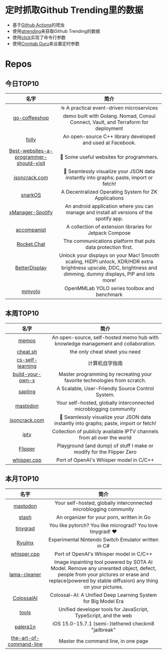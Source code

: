 # 定时抓取Github Trending里的数据
* 基于[Github Actions](https://docs.github.com/en/actions)的爬虫
* 使用[gtrending](https://github.com/hedythedev/gtrending)来获取Github Trending的数据
* 使用[click](https://github.com/pallets/click)实现了命令行参数
* 使用[Crontab Guru](https://crontab.guru/)来设置定时参数

# Repos
## 今日TOP10 
<!-- START OF DAILY_TOP10_REPOS -->
| 名字 | 简介 |
| :----: | :----: |
| [go-coffeeshop](https://github.com/thangchung/go-coffeeshop) | ☕ A practical event-driven microservices demo built with Golang. Nomad, Consul Connect, Vault, and Terraform for deployment |
| [folly](https://github.com/facebook/folly) | An open-source C++ library developed and used at Facebook. |
| [Best-websites-a-programmer-should-visit](https://github.com/sdmg15/Best-websites-a-programmer-should-visit) | 🔗 Some useful websites for programmers. |
| [jsoncrack.com](https://github.com/AykutSarac/jsoncrack.com) | 🔮 Seamlessly visualize your JSON data instantly into graphs; paste, import or fetch! |
| [snarkOS](https://github.com/AleoHQ/snarkOS) | A Decentralized Operating System for ZK Applications |
| [xManager-Spotify](https://github.com/xManager-v2/xManager-Spotify) | An android application where you can manage and install all versions of the spotify app. |
| [accompanist](https://github.com/google/accompanist) | A collection of extension libraries for Jetpack Compose |
| [Rocket.Chat](https://github.com/RocketChat/Rocket.Chat) | The communications platform that puts data protection first. |
| [BetterDisplay](https://github.com/waydabber/BetterDisplay) | Unlock your displays on your Mac! Smooth scaling, HiDPI unlock, XDR/HDR extra brightness upscale, DDC, brightness and dimming, dummy displays, PIP and lots more! |
| [mmyolo](https://github.com/open-mmlab/mmyolo) | OpenMMLab YOLO series toolbox and benchmark |
<!-- END OF DAILY_TOP10_REPOS -->

## 本周TOP10
<!-- START OF WEEKLY_TOP10_REPOS -->
| 名字 | 简介 |
| :----: | :----: |
| [memos](https://github.com/usememos/memos) | An open-source, self-hosted memo hub with knowledge management and collaboration. |
| [cheat.sh](https://github.com/chubin/cheat.sh) | the only cheat sheet you need |
| [cs-self-learning](https://github.com/PKUFlyingPig/cs-self-learning) | 计算机自学指南 |
| [build-your-own-x](https://github.com/codecrafters-io/build-your-own-x) | Master programming by recreating your favorite technologies from scratch. |
| [sapling](https://github.com/facebook/sapling) | A Scalable, User-Friendly Source Control System. |
| [mastodon](https://github.com/mastodon/mastodon) | Your self-hosted, globally interconnected microblogging community |
| [jsoncrack.com](https://github.com/AykutSarac/jsoncrack.com) | 🔮 Seamlessly visualize your JSON data instantly into graphs; paste, import or fetch! |
| [iptv](https://github.com/iptv-org/iptv) | Collection of publicly available IPTV channels from all over the world |
| [Flipper](https://github.com/UberGuidoZ/Flipper) | Playground (and dump) of stuff I make or modify for the Flipper Zero |
| [whisper.cpp](https://github.com/ggerganov/whisper.cpp) | Port of OpenAI's Whisper model in C/C++ |
<!-- END OF WEEKLY_TOP10_REPOS -->

## 本月TOP10
<!-- START OF MONTHLY_TOP10_REPOS -->
| 名字 | 简介 |
| :----: | :----: |
| [mastodon](https://github.com/mastodon/mastodon) | Your self-hosted, globally interconnected microblogging community |
| [stash](https://github.com/stashapp/stash) | An organizer for your porn, written in Go |
| [tinygrad](https://github.com/geohot/tinygrad) | You like pytorch? You like micrograd? You love tinygrad! ❤️ |
| [Ryujinx](https://github.com/Ryujinx/Ryujinx) | Experimental Nintendo Switch Emulator written in C# |
| [whisper.cpp](https://github.com/ggerganov/whisper.cpp) | Port of OpenAI's Whisper model in C/C++ |
| [lama-cleaner](https://github.com/Sanster/lama-cleaner) | Image inpainting tool powered by SOTA AI Model. Remove any unwanted object, defect, people from your pictures or erase and replace(powered by stable diffusion) any thing on your pictures. |
| [ColossalAI](https://github.com/hpcaitech/ColossalAI) | Colossal-AI: A Unified Deep Learning System for Big Model Era |
| [tools](https://github.com/rome/tools) | Unified developer tools for JavaScript, TypeScript, and the web |
| [palera1n](https://github.com/palera1n/palera1n) | iOS 15.0-15.7.1 (semi-)tethered checkm8 "jailbreak" |
| [the-art-of-command-line](https://github.com/jlevy/the-art-of-command-line) | Master the command line, in one page |
<!-- END OF MONTHLY_TOP10_REPOS -->

